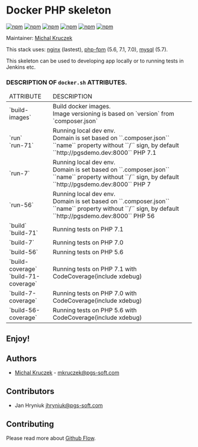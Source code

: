 # Docker PHP skeleton

[![npm](https://img.shields.io/badge/nginx-1.10-brightgreen.svg)]()
[![npm](https://img.shields.io/badge/node-4.2-brightgreen.svg)]()
[![npm](https://img.shields.io/badge/php-5.6-brightgreen.svg)]()
[![npm](https://img.shields.io/badge/php-7.0-brightgreen.svg)]()
[![npm](https://img.shields.io/badge/php-7.1-brightgreen.svg)]()
[![npm](https://img.shields.io/badge/mysql-5.7-brightgreen.svg)]()

Maintainer: [Michal Kruczek](https://github.com/partikus)

This stack uses: [nginx](https://hub.docker.com/_/nginx/) (lastest), [php-fpm](https://hub.docker.com/_/php/) (5.6, 7.1, 7.0), [mysql](https://hub.docker.com/_/mysql/) (5.7).

This skeleton can be used to developing app locally or to running tests in Jenkins etc.

### DESCRIPTION OF `docker.sh` ATTRIBUTES.

<table>
    <thead>
        <td>ATTRIBUTE</td>
        <td>DESCRIPTION</td>
    </thead>
    <tbody>
        <tr>
            <td>
                `build-images`
            </td>
            <td>
                Build docker images.<br>
                Image versioning is based on `version` from `composer.json`
            </td>
        </tr>
        <tr>
            <td>
                `run`<br>
                `run-71`
            </td>
            <td>
                Running local dev env.<br>
                Domain is set based on ``.composer.json`` ``name`` property without ``/`` sign, by default ``http://pgsdemo.dev:8000`` PHP 7.1
            </td>
        </tr>
        <tr>
            <td>
                `run-7`
            </td>
            <td>
                Running local dev env.<br>
                Domain is set based on ``.composer.json`` ``name`` property without ``/`` sign, by default ``http://pgsdemo.dev:8000`` PHP 7
            </td>
        </tr>
        <tr>
            <td>
                `run-56`
            </td>
            <td>
                Running local dev env.<br>
                Domain is set based on ``.composer.json`` ``name`` property without ``/`` sign, by default ``http://pgsdemo.dev:8000`` PHP 56
            </td>
        </tr>
        <tr>
            <td>
                `build`<br>
                `build-71`
            </td>
            <td>
                Running tests on PHP 7.1
            </td>
        </tr>
        <tr>
            <td>
                `build-7`
            </td>
            <td>
                Running tests on PHP 7.0
            </td>
        </tr>
        <tr>
            <td>
                `build-56`
            </td>
            <td>
                Running tests on PHP 5.6
            </td>
        </tr>
        <tr>
            <td>
                `build-coverage`<br>
                `build-71-coverage`
            </td>
            <td>
                Running tests on PHP 7.1 with CodeCoverage(include xdebug)
            </td>
        </tr>
        <tr>
            <td>
                `build-7-coverage`
            </td>
            <td>
                Running tests on PHP 7.0 with CodeCoverage(include xdebug)
            </td>
        </tr>
        <tr>
            <td>
                `build-56-coverage`
            </td>
            <td>
                Running tests on PHP 5.6 with CodeCoverage(include xdebug)
            </td>
        </tr>
    </tbody>
</table>


## Enjoy!

Authors
-------
 - [Michal Kruczek](https://github.com/partikus/) - <mkruczek@pgs-soft.com>

Contributors
------------
 - Jan Hryniuk <jhryniuk@pgs-soft.com>

Contributing
------------
Please read more about [Github Flow](https://guides.github.com/introduction/flow/).

